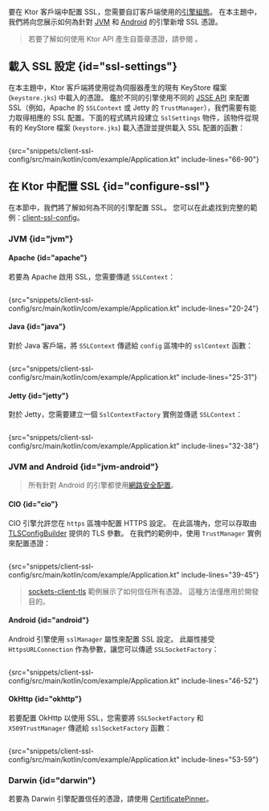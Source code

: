 [//]: # (title: Ktor Client 中的 SSL)

<show-structure for="chapter" depth="3"/>
<primary-label ref="client-plugin"/>

<tldr>
<var name="example_name" value="client-ssl-config"/>
<include from="lib.topic" element-id="download_example"/>
</tldr>

要在 Ktor 客戶端中配置 SSL，您需要自訂客戶端使用的[引擎組態](client-engines.md#configure)。
在本主題中，我們將向您展示如何為針對 [JVM](client-engines.md#jvm) 和 [Android](client-engines.md#jvm-android) 的引擎新增 SSL 憑證。

> 若要了解如何使用 Ktor API 產生自簽章憑證，請參閱 [](server-ssl.md#self-signed)。

## 載入 SSL 設定 {id="ssl-settings"}

在本主題中，Ktor 客戶端將使用從為伺服器產生的現有 KeyStore 檔案 (`keystore.jks`) 中載入的憑證。
鑑於不同的引擎使用不同的 [JSSE API](https://docs.oracle.com/en/java/javase/17/security/java-secure-socket-extension-jsse-reference-guide.html#GUID-B7AB25FA-7F0C-4EFA-A827-813B2CE7FBDC) 來配置 SSL（例如，Apache 的 `SSLContext` 或 Jetty 的 `TrustManager`），我們需要有能力取得相應的 SSL 配置。下面的程式碼片段建立 `SslSettings` 物件，該物件從現有的 KeyStore 檔案 (`keystore.jks`) 載入憑證並提供載入 SSL 配置的函數：

```kotlin
```
{src="snippets/client-ssl-config/src/main/kotlin/com/example/Application.kt" include-lines="66-90"}

## 在 Ktor 中配置 SSL {id="configure-ssl"}

在本節中，我們將了解如何為不同的引擎配置 SSL。
您可以在此處找到完整的範例：[client-ssl-config](https://github.com/ktorio/ktor-documentation/tree/%ktor_version%/codeSnippets/snippets/client-ssl-config)。

### JVM {id="jvm"}

#### Apache {id="apache"}

若要為 Apache 啟用 SSL，您需要傳遞 `SSLContext`：

```kotlin
```
{src="snippets/client-ssl-config/src/main/kotlin/com/example/Application.kt" include-lines="20-24"}

#### Java {id="java"}

對於 Java 客戶端，將 `SSLContext` 傳遞給 `config` 區塊中的 `sslContext` 函數：

```kotlin
```
{src="snippets/client-ssl-config/src/main/kotlin/com/example/Application.kt" include-lines="25-31"}

#### Jetty {id="jetty"}

對於 Jetty，您需要建立一個 `SslContextFactory` 實例並傳遞 `SSLContext`：

```kotlin
```
{src="snippets/client-ssl-config/src/main/kotlin/com/example/Application.kt" include-lines="32-38"}

### JVM and Android {id="jvm-android"}

> 所有針對 Android 的引擎都使用[網路安全配置](https://developer.android.com/training/articles/security-config)。

#### CIO {id="cio"}

CIO 引擎允許您在 `https` 區塊中配置 HTTPS 設定。
在此區塊內，您可以存取由 [TLSConfigBuilder](https://api.ktor.io/ktor-network/ktor-network-tls/io.ktor.network.tls/-t-l-s-config-builder/index.html) 提供的 TLS 參數。
在我們的範例中，使用 `TrustManager` 實例來配置憑證：

```kotlin
```
{src="snippets/client-ssl-config/src/main/kotlin/com/example/Application.kt" include-lines="39-45"}

> [sockets-client-tls](https://github.com/ktorio/ktor-documentation/tree/%ktor_version%/codeSnippets/snippets/sockets-client-tls) 範例展示了如何信任所有憑證。
> 這種方法僅應用於開發目的。

#### Android {id="android"}

Android 引擎使用 `sslManager` 屬性來配置 SSL 設定。
此屬性接受 `HttpsURLConnection` 作為參數，讓您可以傳遞 `SSLSocketFactory`：

```kotlin
```
{src="snippets/client-ssl-config/src/main/kotlin/com/example/Application.kt" include-lines="46-52"}

#### OkHttp {id="okhttp"}

若要配置 OkHttp 以使用 SSL，您需要將 `SSLSocketFactory` 和 `X509TrustManager` 傳遞給 `sslSocketFactory` 函數：

```kotlin
```
{src="snippets/client-ssl-config/src/main/kotlin/com/example/Application.kt" include-lines="53-59"}

### Darwin {id="darwin"}

若要為 Darwin 引擎配置信任的憑證，請使用 [CertificatePinner](https://api.ktor.io/ktor-client/ktor-client-darwin/io.ktor.client.engine.darwin.certificates/-certificate-pinner/index.html)。